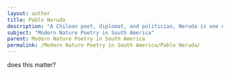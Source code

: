 ```yaml
---
layout: author
title: Pablo Neruda
description: "A Chilean poet, diplomat, and politician, Neruda is one of the most celebrated poets of the 20th century. His work often intertwines themes of nature, love, and social issues, with a distinctive lyrical style that embraces the natural world."
subject: "Modern Nature Poetry in South America"
parent: Modern Nature Poetry in South America
permalink: /Modern Nature Poetry in South America/Pablo Neruda/
---
```


does this matter?
